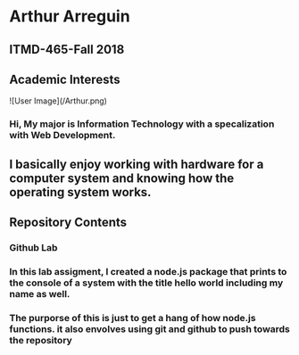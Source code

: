<h1> Arthur Arreguin</h1>

<h2>ITMD-465-Fall 2018</h2>

<h2>Academic Interests</h2>
![User Image](/Arthur.png)
<h3>Hi, My major is Information Technology with a specalization with Web Development.</h3>
<h2> I basically enjoy working with hardware for a computer system and knowing how the operating system works.</h2>
<h2> Repository Contents </h2>
<h3>Github Lab</h3>
<h3> In this lab assigment, I created a node.js package that prints to the console of a system with the title hello world including my name as well.</h3>
<h3>The purporse of this is just to get a hang of how node.js functions. it also envolves using git and github to push towards the repository</h3>